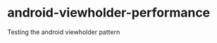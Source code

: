 android-viewholder-performance
==============================

Testing the android viewholder pattern
